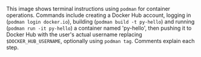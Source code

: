This image shows terminal instructions using `podman` for container operations. Commands include creating a Docker Hub account, logging in (`podman login docker.io`), building (`podman build -t py-hello`) and running (`podman run -it py-hello`) a container named 'py-hello', then pushing it to Docker Hub with the user's actual username replacing `$DOCKER_HUB_USERNAME`, optionally using `podman tag`. Comments explain each step.